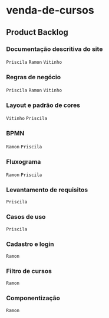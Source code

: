 # venda-de-cursos

## Product Backlog

### Documentação descritiva do site
`Priscila`
`Ramon`
`Vitinho`

### Regras de negócio
`Priscila`
`Ramon`
`Vitinho`

### Layout e padrão de cores
`Vitinho`
`Priscila`

### BPMN
`Ramon`
`Priscila`

### Fluxograma
`Ramon`
`Priscila`

### Levantamento de requisitos
`Priscila`

### Casos de uso
`Priscila`

### Cadastro e login
`Ramon`

### Filtro de cursos
`Ramon`

### Componentização
`Ramon`